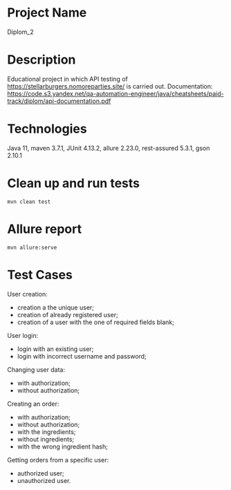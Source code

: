 # Project Name

Diplom_2

# Description

Educational project in which API testing of https://stellarburgers.nomoreparties.site/ is carried out. 
Documentation: https://code.s3.yandex.net/qa-automation-engineer/java/cheatsheets/paid-track/diplom/api-documentation.pdf

# Technologies

Java 11, maven 3.7.1, JUnit 4.13.2, allure 2.23.0, rest-assured 5.3.1, gson 2.10.1

# Clean up and run tests

`mvn clean test`

# Allure report

`mvn allure:serve`

# Test Cases

User creation:

- creation a the unique user;
- creation of already registered user;
- creation of a user with the one of required fields blank;

User login:

- login with an existing user;
- login with incorrect username and password;

Changing user data:

- with authorization;
- without authorization;

Creating an order:

- with authorization;
- without authorization;
- with the ingredients;
- without ingredients;
- with the wrong ingredient hash;

Getting orders from a specific user:

- authorized user;
- unauthorized user.